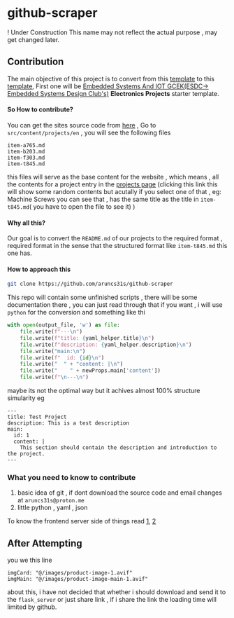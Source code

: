# github-scraper
! Under Construction 
This name may not reflect the actual purpose , may get changed later.

## Contribution 
The main objective of this project  is to  convert from this [template](https://raw.githubusercontent.com/aruncs31s/es_gcek_electronics_projects_template/refs/heads/main/README.md) to this [template](https://raw.githubusercontent.com/mearashadowfax/ScrewFast/refs/heads/main/src/content/products/en/item-t845.md), First one will be [Embedded Systems And IOT GCEK(ESDC-> Embedded Systems Design Club's)](https://github.com/Embedded-Systems-GCEK) **Electronics Projects** starter template.


#### So How to contribute? 
You can get the sites source code from [here](https://github.com/aruncs31s/es_website_gcek) , Go to `src/content/projects/en` , you will see the following files 
```
item-a765.md
item-b203.md
item-f303.md
item-t845.md
```
this files will serve as the base content for the website , which means , all the contents for a project entry in the [projects page](https://es-gcek.netlify.app/projects/) (clicking this link this will show some random contents but acutally if you select one of that , eg: Machine Screws you can see that , has the same title as the title in `item-t845.md`( you have to open the file to see it) )

#### Why all this? 
Our goal is to convert the `README.md` of our projects to the required format , required format in the sense that the structured format like `item-t845.md` this one has.

#### How to approach this

```bash
git clone https://github.com/aruncs31s/github-scraper
```
This repo will contain some unfinished scripts , there will be some documentation there , you can just read through that if you want , i will use `python` for the conversion and something like thi
```python
with open(output_file, 'w') as file:
    file.write(f"---\n")
    file.write(f"title: {yaml_helper.title}\n")
    file.write(f"description: {yaml_helper.description}\n")
    file.write("main:\n")
    file.write(f"  id: {id}\n")
    file.write("  " + "content: |\n")
    file.write("    " + newProps.main['content'])
    file.write(f"\n---\n")
```
maybe its not the optimal way but it achives almost 100% structure simularity eg 

```
---
title: Test Project
description: This is a test description
main:
  id: 1
  content: |
    This section should contain the description and introduction to the project.
---
```

### What you need to know to contribute

1. basic idea of git , if dont download the source code and email changes at `aruncs31s@proton.me`
2. little python , yaml , json 

To know the frontend server side of things
read [1](https://github.com/aruncs31s/es_website_gcek/blob/main/src/pages/projects/%5Bid%5D.astro), [2](https://github.com/aruncs31s/es_website_gcek/blob/main/src/content.config.ts)


## After Attempting
you we this line 
```
imgCard: "@/images/product-image-1.avif"
imgMain: "@/images/product-image-main-1.avif"
```
about this, i have not decided that whether i should download and send it to the `flask_server` or just share link , if i share the link the loading time will limited by github.



